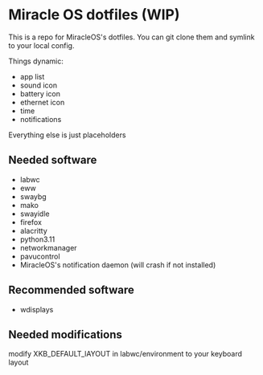 # Miracle OS dotfiles (WIP)

This is a repo for MiracleOS's dotfiles. You can git clone them and symlink to your local config.

Things dynamic:

* app list
* sound icon
* battery icon
* ethernet icon
* time
* notifications

Everything else is just placeholders

## Needed software

* labwc
* eww
* swaybg
* mako
* swayidle
* firefox
* alacritty
* python3.11
* networkmanager
* pavucontrol
* MiracleOS's notification daemon (will crash if not installed)

## Recommended software

* wdisplays

## Needed modifications

modify XKB_DEFAULT_lAYOUT in labwc/environment to your keyboard layout
